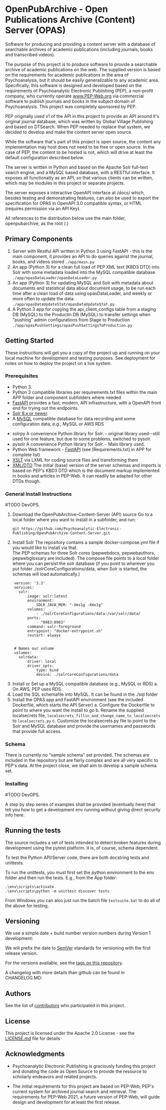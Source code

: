 # OpenPubArchive - Open Publications Archive (Content) Server (OPAS)
 
Software for producing and providing a content server with a database of searchable archives of academic publications (including journals, books and transcribed videos).

The purpose of this project is to produce software to provide a searchable archive of academic publications on the web.  The supplied version is based on the requirements for academic publications in the area of Psychoanalysis, but it should be easily generalizable to any academic area.  Specifically, this software is designed and developed based on the requirements of Psychoanalytic Electronic Publishing (PEP), a non-profit company, who currently operate www.PEP-Web.org via commercial software to publish journals and books in the subject domain of Psychoanalysis. This project was completely sponsored by PEP.  

PEP originally used v1 of the API in this project to provide an API around it's original journal database, which was written by Global Village Publishing and based on DTSearch.  When PEP needed to replace that system, we decided to develop and make the content server open source.

While the software that's part of this project is open source, the content any implementation may host does not need to be free or open source.  In the case of PEP, the content to be hosted is not, which will drive at least the default configuration described below.

The server is written in Python and based on the Apache Solr full-text search engine, and a MySQL based database, with a RESTful interface.  It exposes all functionalty as an API, so that various clients can be written, which may be modules in this project or separate projects.

The server exposes a interactive OpenAPI interface at /docs/ which, besides testing and demonstrating features, can also be used to export the specification for OPAS in OpenAPI 3.0 compatible syntax, or HTML (requires permission via an API Key).

All references to the distribution below use the main folder, openpubarchive, as the root (.)

## Primary Components

1) Server with Restful API written in Python 3 using FastAPI - this is the main component, it provides an API to do queries against the journal, books, and videos stored
   `./app/main.py`
2) An app (Python 3) for a clean full load of PEP XML text (KBD3 DTD) into Solr with some metadata loaded into the MySQL compatible database
   `./app/opasDataLoader/opasDataLoader.py`
3) An app (Python 3) for updating MySQL and Solr with metadata about documents and statistical data about document usage, to be run each time after a clean load of data using opasDataLoader, and weekly or more often to update the data. 
   `./app/opasDataUpdateStat/opasDataUpdateStat.py`
4) A Python 3 app for copying the api_client_configs table from a staging DB (MySQL) to the Productin DB (MySQL) to transfer settings when "pushing" admin configurations from Stage to Production
   `./app/opasPushSettings/opasPushSettingsToProduction.py`

## Getting Started

These instructions will get you a copy of the project up and running on your local machine for development and testing purposes. See deployment for notes on how to deploy the project on a live system.

### Prerequisites

- Python 3.  
- Python 3 compatible libraries per requirements.txt files within the main APP folder and component subfolders where needed
- [FastAPI](https://fastapi.tiangolo.com/) provides a fast, modern, API infrastructure, with a OpenAPI front end for trying out the endpoints.
- [Solr 8.x or newer](http://lucene.apache.org/solr/).  
- A [MySQL](https://dev.mysql.com/downloads/) compatible database for data recording and some configuration data, e.g., MySQL or AWS RDS
* solrpy A convenience Python library for Solr. - original library used--still used for one feature, but due to some problems, switched to pysolr.
* pysolr A convenience Python library for Solr. - Main library used.
* Python Web framework - [FastAPI](https://github.com/tiangolo/fastapi) (see [Requirements.txt] in APP for complete list)
* [XSLT](https://lxml.de/xpathxslt.html) via LXML for coding source files and transforming them
* [XML/DTD](http://peparchive.org/pepa1dtd/pepkbd3.dtd) The initial (base) version of the server schemas and imports is based on PEP's KBD3 DTD which is the document markup implemented in books and articles in PEP-Web.  It can readily be adapted for other DTDs though.


### General Install Instructions

#TODO DevOPS.

1. Download the OpenPubArchive-Content-Server (API) source
   Go to a local folder where you want to install in a subfolder, and run:

   `git https://github.com/Psychoanalytic-Electronic-Publishing/OpenPubArchive-Content-Server.git`

2. Install Solr
    The repository contains a sample docker-compose.yml file if you would like to install via that.  
    The PEP schemas for three Solr cores (pepwebdocs, pepwebauthors, pepwebglossary are included).  The compose file points to a local folder where you can persist the solr database (if you point to wherever you put folder ./solrCoreConfigurations/data, when Solr is started, the schemas will load automatically.)
    
```
    version: '3.3'
    services:
      solr:
          image: solr:latest
          environment:
              SOLR_JAVA_MEM: "-Xms1g -Xmx1g"
          volumes:
              - ./solrCoreConfigurations/data:/var/solr/data/
          ports:
              - "8983:8983"
          command: solr-foreground
          entrypoint: "docker-entrypoint.sh"
          restart: always


    # Names our volume
    volumes:
      solrdata:
          driver: local
          driver_opts:
              type: bind
              device: ./solrCoreConfigurations/data
```
3. Install or Set up a MySQL compatible database (e.g., MySQL or RDS)
    a. On AWS, PEP uses RDS.
5. Load the SQL schemafile into MySQL.  It can be found in the ./sql folder
6. Install the OPAS app and FastAPI environment (see the included Dockerfile, which starts the API Server)
   a. Configure the Dockerfile to point to where you want the install to go
   b. Rename the supplied localsecrets file, `localsecrets_fillin_and_change_name_to_localsecrets` to `localsecrets.py`
   c. Customize the localsecrets.py file to point to the Solr and MySQL database and provide the usernames and passwords that provide full access.

### Schema

There is currently no "sample schema" set provided.  The schemas are included in the repository but are fairly complex and are all very specific to PEP's data.  At the project close, we shall aim to develop a sample schema set.

### Installing

#TODO DevOPS.  

A step by step series of examples shall be provided (eventually here) that tell you how to get a development env running without giving direct security info here.

## Running the tests

The source includes a set of tests intended to detect broken features during development using the pytest platform.  It is, of course, schema dependent.

To test the Python API/Server code, there are both docstring tests and unittests. 

To run the unittests, you must first set the python environment to the env folder and then run the tests.  E.g., from the App folder:

```
.\env\scripts\activate
.\env\scripts\python -m unittest discover tests
```

From Windows you can also just run the batch file `testsuite.bat` to do all of the above for testing.

## Versioning

We use a simple date + build number version numbers during Version 1 development: 

We will prefix the date to [SemVer](http://semver.org/) standards for versioning with the first release version. 

For the versions available, see the [tags on this repository](https://githuhttps://github.com/Psychoanalytic-Electronic-Publishing/openpubarchive/tags). 

A changelog with more details than github can be found in CHANGELOG.MD: 

## Authors

See the list of [contributors](https://github.com/Psychoanalytic-Electronic-Publishing/openpubarchive/openpubarchive/contributors) who participated in this project.

## License

This project is licensed under the Apache 2.0 License - see the [LICENSE.md](LICENSE.md) file for details

## Acknowledgments

* Psychoanalytic Electronic Publishing is graciously funding this project and donating the code as Open Source to provide the resource to scholarly endeavors and related projects.

* The initial requirements for this project are based on PEP-Web, PEP's current system for archived journal search and retrieval.  The requirements for PEP-Web 2021, a future version of PEP-Web, will guide design and development for at least the first release.
